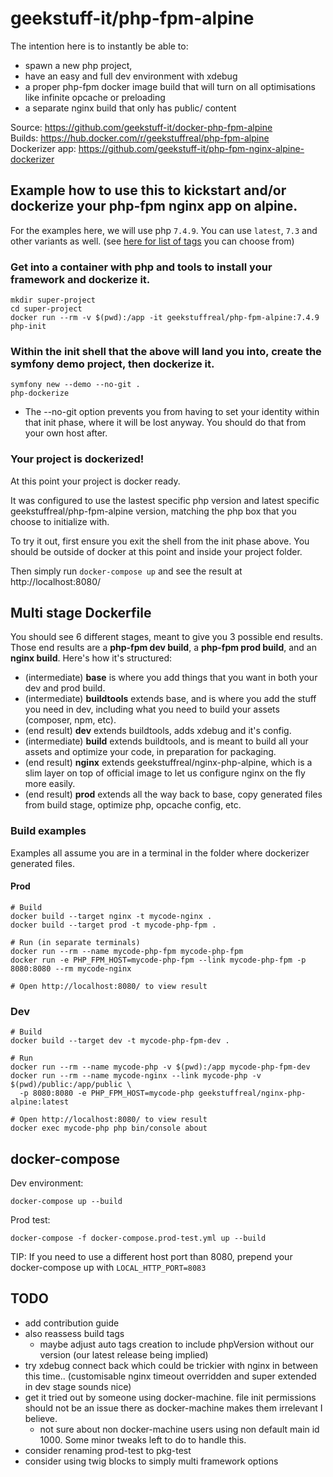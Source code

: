 # geekstuff-it/php-fpm-alpine


The intention here is to instantly be able to:
- spawn a new php project,
- have an easy and full dev environment with xdebug
- a proper php-fpm docker image build that will turn on all optimisations like infinite opcache or preloading
- a separate nginx build that only has public/ content

Source: https://github.com/geekstuff-it/docker-php-fpm-alpine  
Builds: https://hub.docker.com/r/geekstuffreal/php-fpm-alpine  
Dockerizer app: https://github.com/geekstuff-it/php-fpm-nginx-alpine-dockerizer


## Example how to use this to kickstart and/or dockerize your php-fpm nginx app on alpine.
For the examples here, we will use php `7.4.9`. You can use `latest`, `7.3` and other variants as well.
(see [here for list of tags](https://hub.docker.com/r/geekstuffreal/php-fpm-alpine/tags) you can choose from)

### Get into a container with php and tools to install your framework and dockerize it.
```
mkdir super-project
cd super-project
docker run --rm -v $(pwd):/app -it geekstuffreal/php-fpm-alpine:7.4.9 php-init
```

### Within the init shell that the above will land you into, create the symfony demo project, then dockerize it.
```
symfony new --demo --no-git .
php-dockerize
```
* The --no-git option prevents you from having to set your identity within that init phase, where it will be lost anyway.
   You should do that from your own host after.


### Your project is dockerized!
At this point your project is docker ready.

It was configured to use the lastest specific php version and latest specific geekstuffreal/php-fpm-alpine version,
matching the php box that you choose to initialize with.

To try it out, first ensure you exit the shell from the init phase above.
You should be outside of docker at this point and inside your project folder.

Then simply run `docker-compose up` and see the result at http://localhost:8080/

## Multi stage Dockerfile
You should see 6 different stages, meant to give you 3 possible end results. Those end results are a **php-fpm dev build**, a **php-fpm prod build**, and an **nginx build**. Here's how it's structured:
- (intermediate) **base** is where you add things that you want in both your dev and prod build.
- (intermediate) **buildtools** extends base, and is where you add the stuff you need in dev,
                 including what you need to build your assets (composer, npm, etc).
- (end result) **dev** extends buildtools, adds xdebug and it's config.
- (intermediate) **build** extends buildtools, and is meant to build all your assets and optimize your code, in preparation for packaging.
- (end result) **nginx** extends geekstuffreal/nginx-php-alpine, which is a slim layer on top of official image to let us configure nginx on the fly more easily.
- (end result) **prod** extends all the way back to base, copy generated files from build stage, optimize php, opcache config, etc.

### Build examples
Examples all assume you are in a terminal in the folder where dockerizer generated files.

#### Prod
```
# Build
docker build --target nginx -t mycode-nginx .
docker build --target prod -t mycode-php-fpm .

# Run (in separate terminals)
docker run --rm --name mycode-php-fpm mycode-php-fpm
docker run -e PHP_FPM_HOST=mycode-php-fpm --link mycode-php-fpm -p 8080:8080 --rm mycode-nginx

# Open http://localhost:8080/ to view result
```

### Dev
```
# Build
docker build --target dev -t mycode-php-fpm-dev .

# Run
docker run --rm --name mycode-php -v $(pwd):/app mycode-php-fpm-dev
docker run --rm --name mycode-nginx --link mycode-php -v $(pwd)/public:/app/public \
  -p 8080:8080 -e PHP_FPM_HOST=mycode-php geekstuffreal/nginx-php-alpine:latest

# Open http://localhost:8080/ to view result
docker exec mycode-php php bin/console about
```

## docker-compose

Dev environment:
```
docker-compose up --build
```

Prod test:
```
docker-compose -f docker-compose.prod-test.yml up --build
```

TIP: If you need to use a different host port than 8080, prepend your docker-compose up with `LOCAL_HTTP_PORT=8083`


## TODO
- add contribution guide
- also reassess build tags
  - maybe adjust auto tags creation to include phpVersion without our version (our latest release being implied)
- try xdebug connect back which could be trickier with nginx in between this time..
  (customisable nginx timeout overridden and super extended in dev stage sounds nice)
- get it tried out by someone using docker-machine. file init permissions should not be an issue there as docker-machine makes them irrelevant I believe.
  - not sure about non docker-machine users using non default main id 1000. Some minor tweaks left to do to handle this.
- consider renaming prod-test to pkg-test
- consider using twig blocks to simply multi framework options
